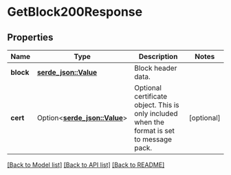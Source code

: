 # GetBlock200Response

## Properties

Name | Type | Description | Notes
------------ | ------------- | ------------- | -------------
**block** | [**serde_json::Value**](.md) | Block header data. | 
**cert** | Option<[**serde_json::Value**](.md)> | Optional certificate object. This is only included when the format is set to message pack. | [optional]

[[Back to Model list]](../README.md#documentation-for-models) [[Back to API list]](../README.md#documentation-for-api-endpoints) [[Back to README]](../README.md)


